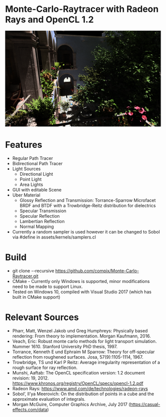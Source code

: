 # Monte-Carlo-Raytracer with Radeon Rays and OpenCL 1.2

![San-Miguel](/screenshots/San-Miguel.png)

# Features

* Regular Path Tracer
* Bidirectional Path Tracer
* Light Sources
  * Directional Light
  * Point Light
  * Area Lights
* GUI with editable Scene
* Uber Material
  * Glossy Reflection and Transmission: Torrance-Sparrow Microfacet BRDF and BTDF with a Trowbridge-Reitz distribution for dielectrics
  * Specular Transmission
  * Specular Reflection
  * Lambertian Reflection
  * Normal Mapping
* Currently a random sampler is used however it can be changed to Sobol via #define in assets/kernels/samplers.cl

# Build
* git clone --recursive https://github.com/compix/Monte-Carlo-Raytracer.git
* CMake - Currently only Windows is supported, minor modifications need to be made to support Linux.
* Tested on Windows 10, compiled with Visual Studio 2017 (which has built in CMake support)

# Relevant Sources
* Pharr, Matt, Wenzel Jakob und Greg Humphreys: Physically based rendering: From theory to implementation. Morgan Kaufmann, 2016.
* Veach, Eric: Robust monte carlo methods for light transport simulation. Nummer 1610. Stanford University PhD thesis, 1997.
* Torrance, Kenneth E und Ephraim M Sparrow: Theory for off-specular reflection from roughened surfaces. Josa, 57(9):1105-1114, 1967.
* Trowbridge, TS und Karl P Reitz: Average irregularity representation of a rough surface for ray reflection.
* Munshi, Aaftab: The OpenCL specification version: 1.2 document revision: 19, 2012. https://www.khronos.org/registry/OpenCL/specs/opencl-1.2.pdf
* Radeon Rays: https://www.amd.com/de/technologies/radeon-rays
* Sobol’, Il’ya Meerovich: On the distribution of points in a cube and the approximate evaluation of integrals.
* Morgan McGuire, Computer Graphics Archive, July 2017 (https://casual-effects.com/data)
